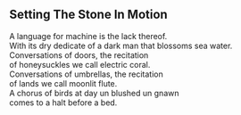 Setting The Stone In Motion
---------------------------
A language for machine is the lack thereof.  
With its dry dedicate of a dark man that blossoms sea water.  
Conversations of doors, the recitation  
of honeysuckles we call electric coral.  
Conversations of umbrellas, the recitation  
of lands we call moonlit flute.  
A chorus of birds at day un blushed un gnawn  
comes to a halt before a bed.  
